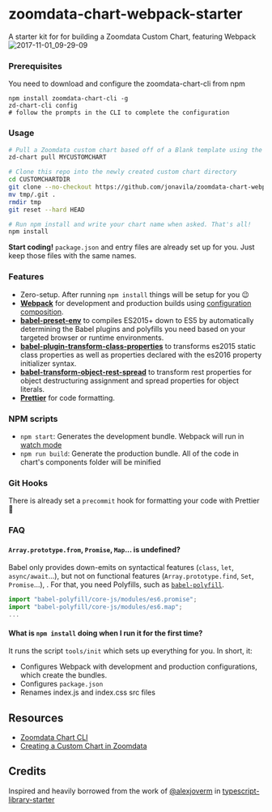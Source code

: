 # zoomdata-chart-webpack-starter
A starter kit for for building a Zoomdata Custom Chart, featuring Webpack
![2017-11-01_09-29-09](https://user-images.githubusercontent.com/5589281/32281569-94efe688-bef5-11e7-8c4d-83e9448ad6a2.png)

### Prerequisites
You need to download  and configure the zoomdata-chart-cli from npm
```
npm install zoomdata-chart-cli -g
zd-chart-cli config
# follow the prompts in the CLI to complete the configuration
```

### Usage

```bash
# Pull a Zoomdata custom chart based off of a Blank template using the zoomdata-chart-cli
zd-chart pull MYCUSTOMCHART

# Clone this repo into the newly created custom chart directory
cd CUSTOMCHARTDIR
git clone --no-checkout https://github.com/jonavila/zoomdata-chart-webpack-starter.git tmp
mv tmp/.git .  
rmdir tmp
git reset --hard HEAD

# Run npm install and write your chart name when asked. That's all!
npm install
```

**Start coding!** `package.json` and entry files are already set up for you. Just keep those files with the same names.

### Features

 - Zero-setup. After running `npm install` things will be setup for you :wink:
 - **[Webpack](https://webpack.js.org/)** for development and production builds using [configuration composition](https://survivejs.com/webpack/developing/composing-configuration/).
 - **[babel-preset-env](https://github.com/babel/babel/tree/master/experimental/babel-preset-env)** to compiles ES2015+ down to ES5 by automatically determining the Babel plugins and polyfills you need based on your targeted browser or runtime environments.
 - **[babel-plugin-transform-class-properties](https://babeljs.io/docs/plugins/transform-class-properties/)** to transforms es2015 static class properties as well as properties declared with the es2016 property initializer syntax.
 - **[babel-transform-object-rest-spread](https://babeljs.io/docs/plugins/transform-object-rest-spread/)** to transform rest properties for object destructuring assignment and spread properties for object literals.
 - **[Prettier](https://github.com/prettier/prettier)** for code formatting.

### NPM scripts

 - `npm start`: Generates the development bundle. Webpack will run in [watch mode](https://webpack.js.org/configuration/watch/)
 - `npm run build`: Generate the production bundle. All of the code in chart's components folder will be minified

### Git Hooks

There is already set a `precommit` hook for formatting your code with Prettier :nail_care:

### FAQ

#### `Array.prototype.from`, `Promise`, `Map`... is undefined?

Babel only provides down-emits on syntactical features (`class`, `let`, `async/await`...), but not on functional features (`Array.prototype.find`, `Set`, `Promise`...), . For that, you need Polyfills, such as [`babel-polyfill`](https://babeljs.io/docs/usage/polyfill/).

```javascript
import "babel-polyfill/core-js/modules/es6.promise";
import "babel-polyfill/core-js/modules/es6.map";
...
```

#### What is `npm install` doing when I run it for the first time?

It runs the script `tools/init` which sets up everything for you. In short, it:
 - Configures Webpack with development and production configurations, which create the bundles.
 - Configures `package.json`
 - Renames index.js and index.css src files

## Resources

- [Zoomdata Chart CLI](https://github.com/jonavila/zoomdata-chart-cli)
- [Creating a Custom Chart in Zoomdata](https://www.zoomdata.com/docs/2.6/creating-a-custom-chart-template.html)

## Credits

Inspired and heavily borrowed from the work of [@alexjoverm](https://twitter.com/alexjoverm) in [typescript-library-starter](https://github.com/alexjoverm/typescript-library-starter)
